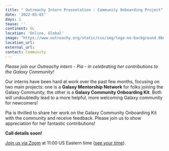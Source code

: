 ```yaml
---
title: " Outreachy Intern Presentation : Community Onboarding Project"
date: '2022-03-03'
days: 1
tease: ''
continent: GL
location: 'Online, Global'
image: "https://www.outreachy.org/static/css/img/logo-no-background.86e64a85437c.svg"
location_url:
external_url:
contact: Community
---
```


*Please join our Outreachy intern - Pia - in celebrating her contributions to the Galaxy Community!*

Our interns have been hard at work over the past few months, focusing on two main projects: one is a **Galaxy Mentorship Network** for folks joining the Galaxy Community, the other is a **Galaxy Community Onboarding Kit**.  Both will undoubtedly lead to a more helpful, more welcoming Galaxy community for newcomers!

Pia is thrilled to share her work on the Galaxy Community Onboarding Kit with the community and receive feedback. Please join us to show appreciation for her fantastic contributions!

**Call details soon!**

[Join us via Zoom](https://psu.zoom.us/j/93434216845?pwd=Qy9Bc0w1cDFBeEVkYWdMV0hFUEpmZz09) at 11:00 US Eastern time ([see your time](https://www.timeanddate.com/worldclock/fixedtime.html?msg=Outreachy+presentation&iso=20220303T11&p1=3705&ah=1)).


